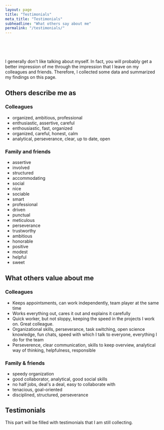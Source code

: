 ```yaml
---
layout: page
title: "Testimonials"
meta_title: "Testimonials"
subheadline: "What others say about me"
permalink: "/testimonials/"
---
```



<html>

  <head>

        <meta name="viewport" content="width-device-width, initial-scale=1"></meta>

        <style>

​      img{border-radius: 50%;}

​    </style>

  </head>

<body>

I generally don't like talking about myself. In fact, you will probably get a better impression of me through the impression that I leave on my colleagues and friends. Therefore, I collected some data and summarized my findings on this page.



<h2>Others describe me as</h2>

<h3>Colleagues</h3>

<ul>
<li>organized, ambitious, professional</li>
    <li>enthusiastic, assertive, careful</li>
    <li>enthousiastic, fast, organized</li>
    <li>organized, careful, honest, calm</li>
    <li>analytical, perseverance, clear, up to date, open</li>
</ul>



<h3>Family and friends</h3>

 <ul>
<li>assertive</li>
     <li>involved</li>
     <li>structured</li>
     <li>accommodating</li>
     <li>social</li>
     <li>nice</li>
     <li>sociable</li>
     <li>smart</li>
     <li>professional</li>
     <li>driven</li>
     <li>punctual</li>
     <li>meticulous</li>
     <li>perseverance</li>
     <li>trustworthy</li>
     <li>ambitious</li>
     <li>honorable</li>
     <li>positive</li>
     <li>modest</li>
     <li>helpful</li>
     <li>sweet</li>
 </ul>



<h2>What others value about me</h2>

<h3>Colleagues</h3>

<ul>
<li>Keeps appointsments, can work independently, team player at the same time</li>
    <li>Works everything out, cares it out and explains it carefully</li>
    <li>Quick worker, but not sloppy, keeping the speed in the projects I work on. Great colleague.</li>
    <li>Organizational skills, perseverance, task switching, open science knowledge, fun chats, speed with which I talk to everyone, everything I do for the team</li>
    <li>Perseverence, clear communication, skills to keep overview, analytical way of thinking, helpfulness, responsible</li>
</ul>



<h3>Family & friends</h3>

<ul>
    <li>speedy organization</li>
    <li>good collaborator, analytical, good social skills</li>
    <li>no half jobs, deal's a deal, easy to collaborate with</li>
    <li>tenacious, goal-oriented</li>
    <li>disciplined, structured, perseverance</li>
</ul>



<h2>Testimonials</h2>

This part will be filled with testimonials that I am still collecting.

</body>  

</html>